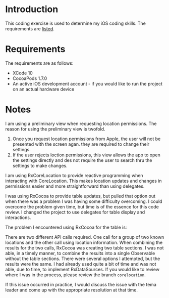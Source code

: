 # Introduction
This coding exercise is used to determine my iOS coding skills.  The requirements are [listed](REQUIREMENTS.md).
# Requirements
The requirements are as follows:

* XCode 10
* CocoaPods 1.7.0
* An active iOS development account - if you would like to run the project on an actual hardware device

# Notes
I am using a preliminary view when requesting location permissions.  The reason for using the preliminary view is twofold.  

1. Once you request location permissions from Apple, the user will not be presented with the screen agan.  they are required to change their settings.
2. If the user rejects loction permissions, this view allows the app to open the settings directly and des not require the user to search thru the settings to make changes.

I am using RxCoreLocation to provide reactive programming when interacting with CoreLocation.  This makes location updates and changes in permissions easier and more straightforward than using delegates.

I was using RxCocoa to provide table updates, but pulled that option out when there was a problem I was having some difficulty overcoming.  I could overcome the problem given time, but time is of the essence for this code review.  I changed the project to use delegates for table display and interactions.

The problem I encountered using RxCocoa for the table is:

There are two different API calls required.  One call for a group of two known locations and the other call using location information.  When combining the results for the two calls, RxCocoa was creating two table sections.  I was not able, in a timely manner, to combine the results into a single Observable without the table sections.  There were several options I attempted, but the results were the same.  I had already used quite a bit of time and was not able, due to time, to implement RxDataSources.  If you would like to review where I was in the process, please review the branch `corelocation`.

If this issue occurred in practice, I would discuss the issue with the tema leader and come up with the appropriate resolution at that time.
